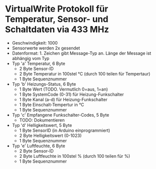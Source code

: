 # VirtualWrite Protokoll für Temperatur, Sensor- und Schaltdaten via 433 MHz

- Geschwindigkeit: 1000
- Sensorwerte werden 2x gesendet
- Datenformat: 1. Zeichen gibt Message-Typ an. Länge der Message ist abhängig vom Typ
- Typ 'a' Temperatur, 6 Byte
  - 2 Byte Sensor-ID
  - 2 Byte Temperatur in 100stel °C (durch 100 teilen für Tempertaur)
  - 1 Byte Sequenznummer
- Typ 'b' Heizungs-Status, 6 Byte
  - 1 Byte Wert (TODO. Vermutlich 0=aus, 1=an)
  - 1 Byte SystemCode (0-31) für Heizung-Funkschalter
  - 1 Byte Kanal (a-d) für Heizung-Funkschalter
  - 1 Byte Einschalt-Tempertur in °C
  - 1 Byte Sequenznummer
- Typ 'c' Empfangene Funkschalter-Codes, 5 Byte
  - TODO: Dokumentieren
- Typ 'd' Helligkeitswert, 5 Byte
  - 1 Byte SensorID (in Arduino einprogrammiert)
  - 2 Byte Helligkeitswert (0-1023)
  - 1 Byte Sequenznummer
- Typ 'e' Luftfeuchte, 6 Byte
  - 2 Byte Sensor-ID
  - 2 Byte Luftfeuchte in 100stel % (durch 100 teilen für %)
  - 1 Byte Sequenznummer
